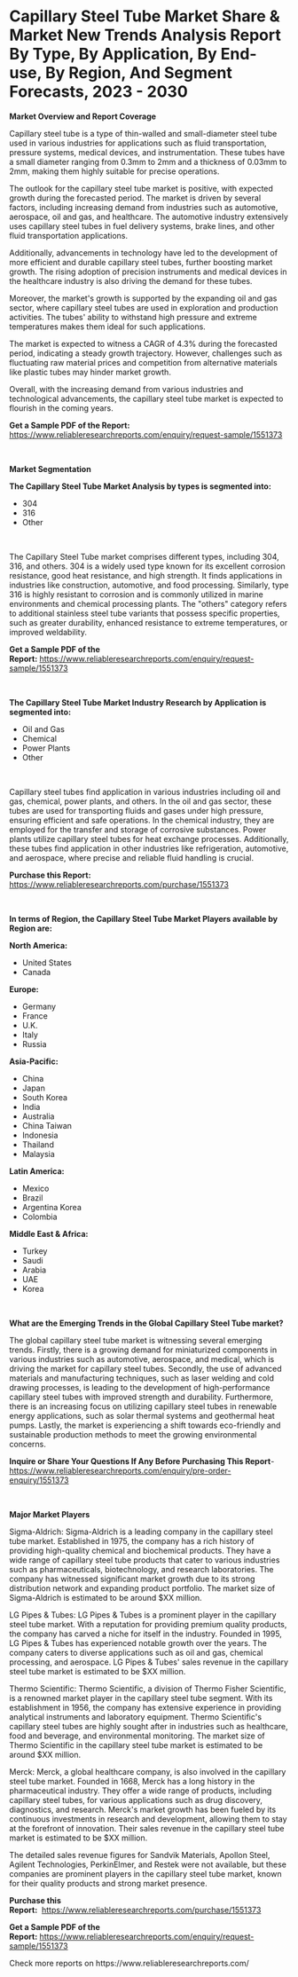 <p><h1>Capillary Steel Tube Market Share & Market New Trends Analysis Report By Type, By Application, By End-use, By Region, And Segment Forecasts, 2023 - 2030</h1></p><p><strong>Market Overview and Report Coverage</strong></p>
<p><p>Capillary steel tube is a type of thin-walled and small-diameter steel tube used in various industries for applications such as fluid transportation, pressure systems, medical devices, and instrumentation. These tubes have a small diameter ranging from 0.3mm to 2mm and a thickness of 0.03mm to 2mm, making them highly suitable for precise operations.</p><p>The outlook for the capillary steel tube market is positive, with expected growth during the forecasted period. The market is driven by several factors, including increasing demand from industries such as automotive, aerospace, oil and gas, and healthcare. The automotive industry extensively uses capillary steel tubes in fuel delivery systems, brake lines, and other fluid transportation applications.</p><p>Additionally, advancements in technology have led to the development of more efficient and durable capillary steel tubes, further boosting market growth. The rising adoption of precision instruments and medical devices in the healthcare industry is also driving the demand for these tubes.</p><p>Moreover, the market's growth is supported by the expanding oil and gas sector, where capillary steel tubes are used in exploration and production activities. The tubes' ability to withstand high pressure and extreme temperatures makes them ideal for such applications.</p><p>The market is expected to witness a CAGR of 4.3% during the forecasted period, indicating a steady growth trajectory. However, challenges such as fluctuating raw material prices and competition from alternative materials like plastic tubes may hinder market growth.</p><p>Overall, with the increasing demand from various industries and technological advancements, the capillary steel tube market is expected to flourish in the coming years.</p></p>
<p><strong>Get a Sample PDF of the Report:</strong> <a href="https://www.reliableresearchreports.com/enquiry/request-sample/1551373">https://www.reliableresearchreports.com/enquiry/request-sample/1551373</a></p>
<p>&nbsp;</p>
<p><strong>Market Segmentation</strong></p>
<p><strong>The Capillary Steel Tube Market Analysis by types is segmented into:</strong></p>
<p><ul><li>304</li><li>316</li><li>Other</li></ul></p>
<p>&nbsp;</p>
<p><p>The Capillary Steel Tube market comprises different types, including 304, 316, and others. 304 is a widely used type known for its excellent corrosion resistance, good heat resistance, and high strength. It finds applications in industries like construction, automotive, and food processing. Similarly, type 316 is highly resistant to corrosion and is commonly utilized in marine environments and chemical processing plants. The "others" category refers to additional stainless steel tube variants that possess specific properties, such as greater durability, enhanced resistance to extreme temperatures, or improved weldability.</p></p>
<p><strong>Get a Sample PDF of the Report:</strong>&nbsp;<a href="https://www.reliableresearchreports.com/enquiry/request-sample/1551373">https://www.reliableresearchreports.com/enquiry/request-sample/1551373</a></p>
<p>&nbsp;</p>
<p><strong>The Capillary Steel Tube Market Industry Research by Application is segmented into:</strong></p>
<p><ul><li>Oil and Gas</li><li>Chemical</li><li>Power Plants</li><li>Other</li></ul></p>
<p>&nbsp;</p>
<p><p>Capillary steel tubes find application in various industries including oil and gas, chemical, power plants, and others. In the oil and gas sector, these tubes are used for transporting fluids and gases under high pressure, ensuring efficient and safe operations. In the chemical industry, they are employed for the transfer and storage of corrosive substances. Power plants utilize capillary steel tubes for heat exchange processes. Additionally, these tubes find application in other industries like refrigeration, automotive, and aerospace, where precise and reliable fluid handling is crucial.</p></p>
<p><strong>Purchase this Report:</strong>&nbsp; <a href="https://www.reliableresearchreports.com/purchase/1551373">https://www.reliableresearchreports.com/purchase/1551373</a></p>
<p>&nbsp;</p>
<p><strong>In terms of Region, the Capillary Steel Tube Market Players available by Region are:</strong></p>
<p>
    <p> <strong> North America: </strong>
        <ul>
            <li>United States</li>
            <li>Canada</li>
        </ul>
        </p> 
    <p> <strong> Europe: </strong>
        <ul>
            <li>Germany</li>
            <li>France</li>
            <li>U.K.</li>
            <li>Italy</li>
            <li>Russia</li>
        </ul>
        </p> 
    <p> <strong> Asia-Pacific: </strong>
        <ul>
            <li>China</li>
            <li>Japan</li>
            <li>South Korea</li>
            <li>India</li>
            <li>Australia</li>
            <li>China Taiwan</li>
            <li>Indonesia</li>
            <li>Thailand</li>
            <li>Malaysia</li>
        </ul>
        </p> 
    <p> <strong> Latin America: </strong>
        <ul>
            <li>Mexico</li>
            <li>Brazil</li>
            <li>Argentina Korea</li>
            <li>Colombia</li>
        </ul>
        </p> 
    <p> <strong> Middle East & Africa: </strong>
        <ul>
            <li>Turkey</li>
            <li>Saudi</li>
            <li>Arabia</li>
            <li>UAE</li>
            <li>Korea</li>
        </ul>
    </p>
    </p>
<p>&nbsp;</p>
<p><strong>What are the Emerging Trends in the Global Capillary Steel Tube market?</strong></p>
<p><p>The global capillary steel tube market is witnessing several emerging trends. Firstly, there is a growing demand for miniaturized components in various industries such as automotive, aerospace, and medical, which is driving the market for capillary steel tubes. Secondly, the use of advanced materials and manufacturing techniques, such as laser welding and cold drawing processes, is leading to the development of high-performance capillary steel tubes with improved strength and durability. Furthermore, there is an increasing focus on utilizing capillary steel tubes in renewable energy applications, such as solar thermal systems and geothermal heat pumps. Lastly, the market is experiencing a shift towards eco-friendly and sustainable production methods to meet the growing environmental concerns.</p></p>
<p><strong>Inquire or Share Your Questions If Any Before Purchasing This Report</strong>- <a href="https://www.reliableresearchreports.com/enquiry/pre-order-enquiry/1551373">https://www.reliableresearchreports.com/enquiry/pre-order-enquiry/1551373</a></p>
<p>&nbsp;</p>
<p><strong>Major Market Players</strong></p>
<p><p>Sigma-Aldrich: Sigma-Aldrich is a leading company in the capillary steel tube market. Established in 1975, the company has a rich history of providing high-quality chemical and biochemical products. They have a wide range of capillary steel tube products that cater to various industries such as pharmaceuticals, biotechnology, and research laboratories. The company has witnessed significant market growth due to its strong distribution network and expanding product portfolio. The market size of Sigma-Aldrich is estimated to be around $XX million.</p><p>LG Pipes & Tubes: LG Pipes & Tubes is a prominent player in the capillary steel tube market. With a reputation for providing premium quality products, the company has carved a niche for itself in the industry. Founded in 1995, LG Pipes & Tubes has experienced notable growth over the years. The company caters to diverse applications such as oil and gas, chemical processing, and aerospace. LG Pipes & Tubes' sales revenue in the capillary steel tube market is estimated to be $XX million.</p><p>Thermo Scientific: Thermo Scientific, a division of Thermo Fisher Scientific, is a renowned market player in the capillary steel tube segment. With its establishment in 1956, the company has extensive experience in providing analytical instruments and laboratory equipment. Thermo Scientific's capillary steel tubes are highly sought after in industries such as healthcare, food and beverage, and environmental monitoring. The market size of Thermo Scientific in the capillary steel tube market is estimated to be around $XX million.</p><p>Merck: Merck, a global healthcare company, is also involved in the capillary steel tube market. Founded in 1668, Merck has a long history in the pharmaceutical industry. They offer a wide range of products, including capillary steel tubes, for various applications such as drug discovery, diagnostics, and research. Merck's market growth has been fueled by its continuous investments in research and development, allowing them to stay at the forefront of innovation. Their sales revenue in the capillary steel tube market is estimated to be $XX million.</p><p>The detailed sales revenue figures for Sandvik Materials, Apollon Steel, Agilent Technologies, PerkinElmer, and Restek were not available, but these companies are prominent players in the capillary steel tube market, known for their quality products and strong market presence.</p></p>
<p><strong>Purchase this Report:</strong>&nbsp;&nbsp;<a href="https://www.reliableresearchreports.com/purchase/1551373">https://www.reliableresearchreports.com/purchase/1551373</a></p>
<p></p>
<p><strong>Get a Sample PDF of the Report:</strong>&nbsp;<a href="https://www.reliableresearchreports.com/enquiry/request-sample/1551373">https://www.reliableresearchreports.com/enquiry/request-sample/1551373</a></p>
<p>Check more reports on https://www.reliableresearchreports.com/</p>